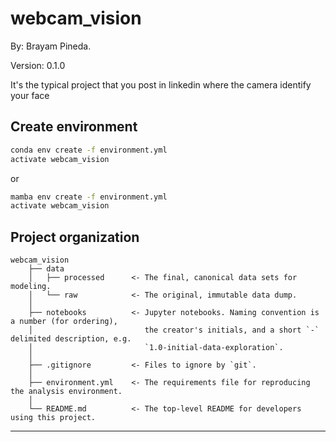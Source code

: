 # webcam_vision 

By: Brayam Pineda.

Version: 0.1.0

It's the typical project that you post in linkedin where the camera identify your face

## Create environment

```bash
conda env create -f environment.yml
activate webcam_vision
```

or 

```bash
mamba env create -f environment.yml
activate webcam_vision
```

## Project organization

    webcam_vision
        ├── data
        │   ├── processed      <- The final, canonical data sets for modeling.
        │   └── raw            <- The original, immutable data dump.
        │
        ├── notebooks          <- Jupyter notebooks. Naming convention is a number (for ordering),
        │                         the creator's initials, and a short `-` delimited description, e.g.
        │                         `1.0-initial-data-exploration`.
        │
        ├── .gitignore         <- Files to ignore by `git`.
        │
        ├── environment.yml    <- The requirements file for reproducing the analysis environment.
        │
        └── README.md          <- The top-level README for developers using this project.

---
